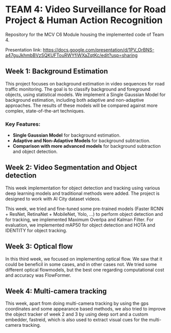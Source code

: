 # TEAM 4: Video Surveillance for Road Project & Human Action Recognition

Repository for the MCV C6 Module housing the implemented code of Team 4. 

Presentation link: https://docs.google.com/presentation/d/1PV_OrBNS-a47guJkhmbBVzSQKUFTouRWYfiWXaZqtKc/edit?usp=sharing 

## Week 1: Background Estimation

This project focuses on background estimation in video sequences for road traffic monitoring. The goal is to classify background and foreground objects, using statistical models. We implement a Single Gaussian Model for background estimation, including both adaptive and non-adaptive approaches. The results of these models will be compared against more complex, state-of-the-art techniques.

### Key Features:
- **Single Gaussian Model** for background estimation.
- **Adaptive and Non-Adaptive Models** for background subtraction.
- **Comparison with more advanced models** for background subtraction and object detection.

## Week 2: Video Segmentation and Object detection

This week implementation for object detection and tracking using various deep learning models and traditional methods were added. The project is designed to work with AI City dataset videos. 

This week, we tried and fine-tuned some pre-trained models (Faster RCNN + ResNet, RetinaNet + MobileNet, Yolo, ...) to perform object detection and for tracking, we implemented Maximum Overlpa and Kalman Filter. For evaluation, we implemented mAP50 for object detection and HOTA and IDENTITY for object tracking.

## Week 3: Optical flow

In this third week, we focused on implementing optical flow. We saw that it could be beneficil in some cases, and in other cases not. We tried some different optical flowmodels, but the best one regarding computational cost and accuracy was FlowFormer. 

## Week 4: Multi-camera tracking

This week, apart from doing multi-camera tracking by using the gps coordinates and some appearance based methods, we also tried to improve the object tracker of week 2 and 3 by using deep sort and a custom embedder, fastreid, which is also used to extract visual cues for the multi-camera tracking.
